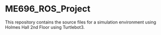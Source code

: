 # ME696_ROS_Project

This repository contains the source files for a simulation environment using Holmes Hall 2nd Floor using Turtlebot3.
